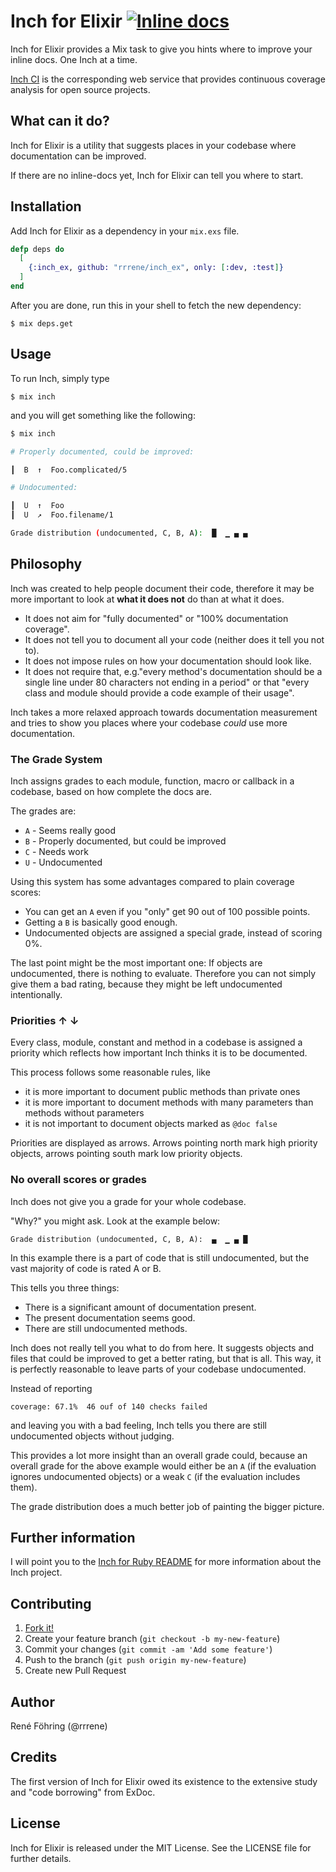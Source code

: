 # Inch for Elixir [![Inline docs](http://inch-ci.org/github/rrrene/inch_ex.svg?branch=master)](http://inch-ci.org/github/rrrene/inch_ex)

Inch for Elixir provides a Mix task to give you hints where to improve your inline docs. One Inch at a time.

[Inch CI](http://inch-ci.org) is the corresponding web service that provides continuous coverage analysis for open source projects.



## What can it do?

Inch for Elixir is a utility that suggests places in your codebase where documentation can be improved.

If there are no inline-docs yet, Inch for Elixir can tell you where to start.



## Installation

Add Inch for Elixir as a dependency in your `mix.exs` file.

```elixir
defp deps do
  [
    {:inch_ex, github: "rrrene/inch_ex", only: [:dev, :test]}
  ]
end
```

After you are done, run this in your shell to fetch the new dependency:

    $ mix deps.get


## Usage

To run Inch, simply type

    $ mix inch

and you will get something like the following:

```bash
$ mix inch

# Properly documented, could be improved:

┃  B  ↑  Foo.complicated/5

# Undocumented:

┃  U  ↑  Foo
┃  U  ↗  Foo.filename/1

Grade distribution (undocumented, C, B, A):  █  ▁ ▄ ▄
```


## Philosophy

Inch was created to help people document their code, therefore it may be more important to look at **what it does not** do than at what it does.

* It does not aim for "fully documented" or "100% documentation coverage".
* It does not tell you to document all your code (neither does it tell you not to).
* It does not impose rules on how your documentation should look like.
* It does not require that, e.g."every method's documentation should be a single line under 80 characters not ending in a period" or that "every class and module should provide a code example of their usage".

Inch takes a more relaxed approach towards documentation measurement and tries to show you places where your codebase *could* use more documentation.



### The Grade System

Inch assigns grades to each module, function, macro or callback in a codebase, based on how complete the docs are.

The grades are:

* `A` - Seems really good
* `B` - Properly documented, but could be improved
* `C` - Needs work
* `U` - Undocumented

Using this system has some advantages compared to plain coverage scores:

* You can get an `A` even if you "only" get 90 out of 100 possible points.
* Getting a `B` is basically good enough.
* Undocumented objects are assigned a special grade, instead of scoring 0%.

The last point might be the most important one: If objects are undocumented, there is nothing to evaluate. Therefore you can not simply give them a bad rating, because they might be left undocumented intentionally.



### Priorities ↑ ↓

Every class, module, constant and method in a codebase is assigned a priority which reflects how important Inch thinks it is to be documented.

This process follows some reasonable rules, like

* it is more important to document public methods than private ones
* it is more important to document methods with many parameters than methods without parameters
* it is not important to document objects marked as `@doc false`

Priorities are displayed as arrows. Arrows pointing north mark high priority objects, arrows pointing south mark low priority objects.



### No overall scores or grades

Inch does not give you a grade for your whole codebase.

"Why?" you might ask. Look at the example below:

    Grade distribution (undocumented, C, B, A):  ▄  ▁ ▄ █

In this example there is a part of code that is still undocumented, but
the vast majority of code is rated A or B.

This tells you three things:

* There is a significant amount of documentation present.
* The present documentation seems good.
* There are still undocumented methods.

Inch does not really tell you what to do from here. It suggests objects and
files that could be improved to get a better rating, but that is all. This
way, it is perfectly reasonable to leave parts of your codebase
undocumented.

Instead of reporting

    coverage: 67.1%  46 ouf of 140 checks failed

and leaving you with a bad feeling, Inch tells you there are still
undocumented objects without judging.

This provides a lot more insight than an overall grade could, because an overall grade for the above example would either be an `A` (if the evaluation ignores undocumented objects) or a weak `C` (if the evaluation includes them).

The grade distribution does a much better job of painting the bigger picture.



## Further information

I will point you to the [Inch for Ruby README](https://github.com/rrrene/inch#philosophy) for more information about the Inch project.



## Contributing

1. [Fork it!](http://github.com/rrrene/inch_ex/fork)
2. Create your feature branch (`git checkout -b my-new-feature`)
3. Commit your changes (`git commit -am 'Add some feature'`)
4. Push to the branch (`git push origin my-new-feature`)
5. Create new Pull Request



## Author

René Föhring (@rrrene)



## Credits

The first version of Inch for Elixir owed its existence to the extensive study and "code borrowing" from ExDoc.



## License

Inch for Elixir is released under the MIT License. See the LICENSE file for further
details.
